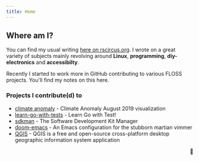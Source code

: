 ```yaml
---
title: Home
---
```


## Where am I?

You can find my usual writing [here on rscircus.org](http://rscircus.org). I wrote on a great variety of subjects mainly revolving around **Linux**, **programming**, **diy-electronics** and **accessibilty**.

Recently I started to work more in GitHub contributing to various FLOSS projects. You'll find my notes on this here.

### Projects I contribute(d) to

-   [climate anomaly](https://rscircus.github.io/pages/climate_anomaly) - Climate Anomaly August 2019 visualization
-   [learn-go-with-tests](https://github.com/quii/learn-go-with-tests) - Learn Go with Test!
-   [sdkman](https://sdkman.io) - The Software Development Kit Manager
-   [doom-emacs](https://github.com/hlissner/doom-emacs) - An Emacs configuration for the stubborn martian vimmer
-   [QGIS](https://qgis.org) - QGIS is a free and open-source cross-platform desktop geographic information system application

<p style="text-align: right">🖤</p>
